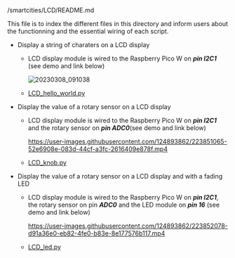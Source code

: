 /smartcities/LCD/README.md

This file is to index the different files in this directory and inform users about the functionning and the essential wiring of each script. 

* Display a string of charaters on a LCD display
  - LCD display module is wired to the Raspberry Pico W on ***pin I2C1*** (see demo and link below)
  
      ![20230308_091038](https://user-images.githubusercontent.com/124893862/223850877-f353c863-0fbb-4828-8274-06ffe1368471.jpg)

  - [LCD_hello_world.py](https://github.com/HEPL-Galhardo/smartcities/blob/main/LCD/LCD_hello_world.py)
  
* Display the value of a rotary sensor on a LCD display
  - LCD display module is wired to the Raspberry Pico W on ***pin I2C1*** and the rotary sensor on ***pin ADC0***(see demo and link below)

      https://user-images.githubusercontent.com/124893862/223851065-52e6908e-083d-44cf-a3fc-2616409e878f.mp4

  - [LCD_knob.py](https://github.com/HEPL-Galhardo/smartcities/blob/main/LCD/LCD_knob.py)
  
* Display the value of a rotary sensor on a LCD display and with a fading LED
  - LCD display module is wired to the Raspberry Pico W on ***pin I2C1***, the rotary sensor on pin ***ADC0*** and the LED module on ***pin 16*** (see demo and link below)
  
      https://user-images.githubusercontent.com/124893862/223852078-d91a36e0-eb82-4fe0-b83e-8e177576b117.mp4

  - [LCD_led.py](https://github.com/HEPL-Galhardo/smartcities/blob/main/LCD/LCD_led.py)
